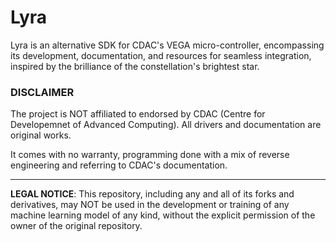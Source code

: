 # Lyra

Lyra is an alternative SDK for CDAC's VEGA micro-controller, encompassing its development, documentation, and resources for seamless integration, inspired by the brilliance of the constellation's brightest star.

### **DISCLAIMER** 
The project is NOT affiliated to endorsed by CDAC (Centre for Developemnet of Advanced Computing). All drivers and documentation are original works.

It comes with no warranty, programming done with a mix of reverse engineering and referring to CDAC's documentation.



---

**LEGAL NOTICE**: This repository, including any and all of its forks and derivatives, may NOT be used in the development or training of any machine learning model of any kind, without the explicit permission of the owner of the original repository.


